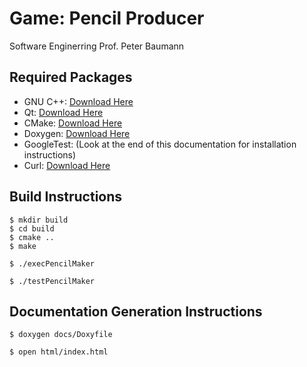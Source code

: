 # Game: Pencil Producer
Software Enginerring 
Prof. Peter Baumann

## Required Packages
- GNU C++: [Download Here](https://gcc.gnu.org/install/)
- Qt: [Download Here](https://www.qt.io/download)
- CMake: [Download Here](https://cmake.org/install)
- Doxygen: [Download Here](https://sourceforge.net/projects/doxygen/)
- GoogleTest: (Look at the end of this documentation for installation instructions)
- Curl: [Download Here](https://curl.haxx.se)


## Build Instructions
```
$ mkdir build
$ cd build
$ cmake .. 
$ make
```
```
$ ./execPencilMaker
```
```
$ ./testPencilMaker
```

## Documentation Generation Instructions
```
$ doxygen docs/Doxyfile
```
```
$ open html/index.html
````
